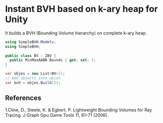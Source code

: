 # Instant BVH based on k-ary heap for Unity

It builds a BVH (Bounding Volume hierarchy) on complete k-ary heap.

```csharp
using SimpleBVH.Models;
using SimpleBVH;
    
public class BV : IBV {
  public MinMaxAABB Bounds { get; set; };
}

var objes = new List<BV>();
// Add objects into objes
var bvh = objes.Build(2);
```

## References
1.Cline, D., Steele, K. & Egbert, P. Lightweight Bounding Volumes for Ray Tracing. J Graph Gpu Game Tools 11, 61–71 (2006).
